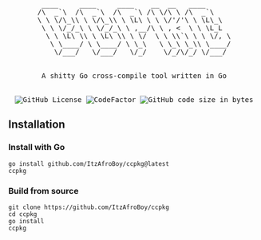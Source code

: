 <div align="center">
<pre>
 ____     ____     ____    __  __   ____      
/\  _`\  /\  _`\  /\  _`\ /\ \/\ \ /\  _`\    
\ \ \/\_\\ \ \/\_\\ \ \L\ \ \ \/'/'\ \ \L\_\  
 \ \ \/_/_\ \ \/_/_\ \ ,__/\ \ , <  \ \ \L_L  
  \ \ \L\ \\ \ \L\ \\ \ \/  \ \ \\`\ \ \ \/, \
   \ \____/ \ \____/ \ \_\   \ \_\ \_\\ \____/
    \/___/   \/___/   \/_/    \/_/\/_/ \/___/ 
<br>
A shitty Go cross-compile tool written in Go
<br>
<img alt="GitHub License" src="https://img.shields.io/github/license/ItzAfroBoy/ccpkg"> <img src="https://www.codefactor.io/repository/github/itzafroboy/ccpkg/badge" alt="CodeFactor" /> <img alt="GitHub code size in bytes" src="https://img.shields.io/github/languages/code-size/ItzAfroBoy/ccpkg">
</pre>
</div>

## Installation

### Install with Go

```shell
go install github.com/ItzAfroBoy/ccpkg@latest
ccpkg
```

### Build from source

```shell
git clone https://github.com/ItzAfroBoy/ccpkg
cd ccpkg
go install
ccpkg
```
